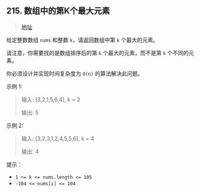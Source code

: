 ## 215. 数组中的第K个最大元素

> [地址](https://leetcode.cn/problems/kth-largest-element-in-an-array/description/)

给定整数数组 `nums` 和整数 `k`，请返回数组中第 `k` 个最大的元素。

请注意，你需要找的是数组排序后的第 `k` 个最大的元素，而不是第 `k` 个不同的元素。

你必须设计并实现时间复杂度为 `O(n)` 的算法解决此问题。

 

示例 1:

> 输入: [3,2,1,5,6,4], k = 2
>
> 输出: 5

示例 2:

> 输入: [3,2,3,1,2,4,5,5,6], k = 4
>
> 输出: 4
 

提示：

- `1 <= k <= nums.length <= 105`
- `-104 <= nums[i] <= 104`